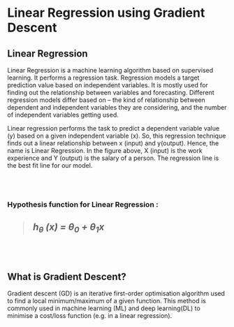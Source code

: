 # Linear Regression using Gradient Descent

## Linear Regression
<p>Linear Regression is a machine learning algorithm based on supervised learning. It performs a regression task. Regression models a target prediction value based on independent variables. It is mostly used for finding out the relationship between variables and forecasting. Different regression models differ based on – the kind of relationship between dependent and independent variables they are considering, and the number of independent variables getting used.</p>

<p>Linear regression performs the task to predict a dependent variable value (y) based on a given independent variable (x). So, this regression technique finds out a linear relationship between x (input) and y(output). Hence, the name is Linear Regression.
In the figure above, X (input) is the work experience and Y (output) is the salary of a person. The regression line is the best fit line for our model.</p>

<br><br>
### Hypothesis function for Linear Regression :
<h2> <blockquote ><i>h<sub>&theta;</sub> (x) = &theta;<sub>0</sub> + &theta;<sub>1</sub>x</i></blockquote></h2>

<br><br>
## What is Gradient Descent?
<p>Gradient descent (GD) is an iterative first-order optimisation algorithm used to find a local minimum/maximum of a given function. This method is commonly used in machine learning (ML) and deep learning(DL) to minimise a cost/loss function (e.g. in a linear regression).</p>
